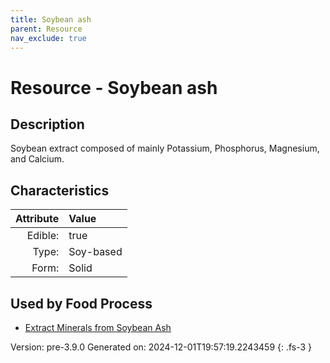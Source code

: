 ```yaml
---
title: Soybean ash
parent: Resource
nav_exclude: true
---
```

# Resource - Soybean ash

## Description
Soybean extract composed of mainly Potassium, Phosphorus, Magnesium, and Calcium.

## Characteristics

| Attribute      | Value |
|--------:|:------|
|Edible:|true|
|Type:|Soy-based|
|Form:|Solid|
 



    
## Used by Food Process

- [Extract Minerals from Soybean Ash](../food/extract-minerals-from-soybean-ash.html)


Version: pre-3.9.0 Generated on: 2024-12-01T19:57:19.2243459
{: .fs-3 }

